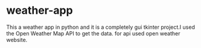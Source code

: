 # weather-app
This a weather app in python and it is a completely gui tkinter project.I used the Open Weather Map API to get the data.
for api used open weather website.
